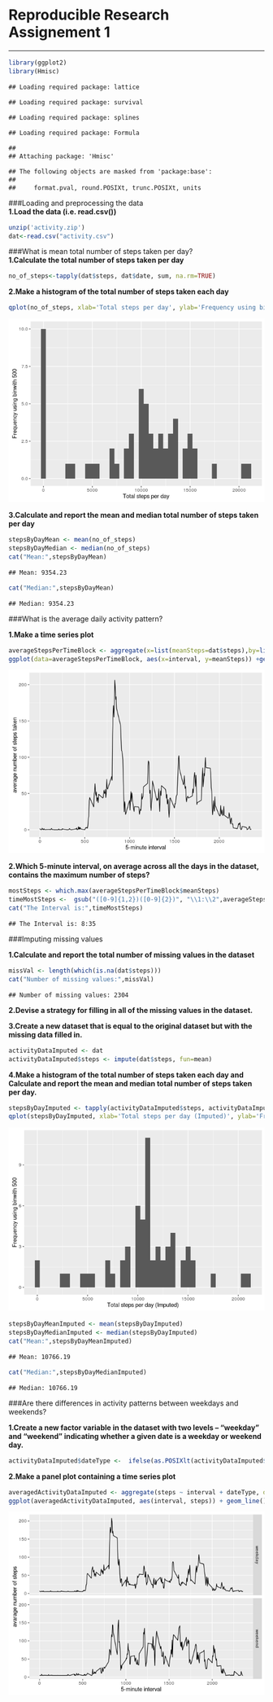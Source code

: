 # Reproducible Research Assignement 1 
___

```r
library(ggplot2)
library(Hmisc)
```

```
## Loading required package: lattice
```

```
## Loading required package: survival
```

```
## Loading required package: splines
```

```
## Loading required package: Formula
```

```
## 
## Attaching package: 'Hmisc'
```

```
## The following objects are masked from 'package:base':
## 
##     format.pval, round.POSIXt, trunc.POSIXt, units
```
###Loading and preprocessing the data  
**1.Load the data (i.e. read.csv())**  

```r
unzip('activity.zip')
dat<-read.csv("activity.csv")
```
  
###What is mean total number of steps taken per day?  
**1.Calculate the total number of steps taken per day** 

```r
no_of_steps<-tapply(dat$steps, dat$date, sum, na.rm=TRUE)
```
  
**2.Make a histogram of the total number of steps taken each day** 

```r
qplot(no_of_steps, xlab='Total steps per day', ylab='Frequency using binwith 500', binwidth=500)
```

![](PA1_template_files/figure-html/unnamed-chunk-4-1.png)<!-- -->
    
**3.Calculate and report the mean and median total number of steps taken per day**

```r
stepsByDayMean <- mean(no_of_steps)
stepsByDayMedian <- median(no_of_steps)
cat("Mean:",stepsByDayMean)
```

```
## Mean: 9354.23
```

```r
cat("Median:",stepsByDayMean)
```

```
## Median: 9354.23
```
  
  
###What is the average daily activity pattern?  
  
**1.Make a time series plot**

```r
averageStepsPerTimeBlock <- aggregate(x=list(meanSteps=dat$steps),by=list(interval=dat$interval), FUN=mean, na.rm=TRUE)
ggplot(data=averageStepsPerTimeBlock, aes(x=interval, y=meanSteps)) +geom_line() +xlab("5-minute interval") +ylab("average number of steps taken") 
```

![](PA1_template_files/figure-html/unnamed-chunk-6-1.png)<!-- -->
  
**2.Which 5-minute interval, on average across all the days in the dataset, contains the maximum number of steps?**

```r
mostSteps <- which.max(averageStepsPerTimeBlock$meanSteps)
timeMostSteps <-  gsub("([0-9]{1,2})([0-9]{2})", "\\1:\\2",averageStepsPerTimeBlock[mostSteps,'interval'])
cat("The Interval is:",timeMostSteps)
```

```
## The Interval is: 8:35
```
  
###Imputing missing values
  
**1.Calculate and report the total number of missing values in the dataset**

```r
missVal <- length(which(is.na(dat$steps)))
cat("Number of missing values:",missVal)
```

```
## Number of missing values: 2304
```
  
**2.Devise a strategy for filling in all of the missing values in the dataset.**
   
**3.Create a new dataset that is equal to the original dataset but with the missing data filled in.**

```r
activityDataImputed <- dat
activityDataImputed$steps <- impute(dat$steps, fun=mean)
```
  
**4.Make a histogram of the total number of steps taken each day and Calculate and report the mean and median total number of steps taken per day.**

```r
stepsByDayImputed <- tapply(activityDataImputed$steps, activityDataImputed$date, sum)
qplot(stepsByDayImputed, xlab='Total steps per day (Imputed)', ylab='Frequency using binwith 500', binwidth=500)
```

![](PA1_template_files/figure-html/unnamed-chunk-10-1.png)<!-- -->

```r
stepsByDayMeanImputed <- mean(stepsByDayImputed)
stepsByDayMedianImputed <- median(stepsByDayImputed)
cat("Mean:",stepsByDayMeanImputed)
```

```
## Mean: 10766.19
```

```r
cat("Median:",stepsByDayMedianImputed)
```

```
## Median: 10766.19
```
  
###Are there differences in activity patterns between weekdays and weekends?

**1.Create a new factor variable in the dataset with two levels – “weekday” and “weekend” indicating whether a given date is a weekday or weekend day.**  

```r
activityDataImputed$dateType <-  ifelse(as.POSIXlt(activityDataImputed$date)$wday %in% c(0,6),'weekend', 'weekday')
```
  
**2.Make a panel plot containing a time series plot**

```r
averagedActivityDataImputed <- aggregate(steps ~ interval + dateType, data=activityDataImputed, mean)
ggplot(averagedActivityDataImputed, aes(interval, steps)) + geom_line() + facet_grid(dateType ~ .) +xlab("5-minute interval") + ylab("avarage number of steps")
```

![](PA1_template_files/figure-html/unnamed-chunk-12-1.png)<!-- -->
